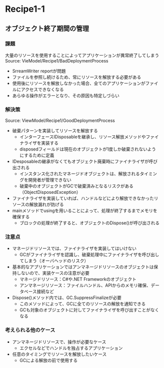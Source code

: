 # Recipe1-1

## オブジェクト終了期間の管理
### 課題
大量のリソースを使用することによってアプリケーションが異常終了してしまう
Source: VieModel/Recipe1/BadDeploymentProcess

- SrreamWriter reportが問題
- ファイルを参照し続けるため、常にリソースを解放する必要がある
- 使用後にリソースを解放しなかった場合、全てのアプリケーションがファイルにアクセスできなくなる
- あらゆる操作がエラーとなり、その原因も特定しづらい

### 解決策
Source: ViewModel/Recipe1/GoodDeploymentProcess

- 破棄パターンを実装してリソースを解放する
  - インターフェースIDisposableを継承し、リソース解放メソッドやファイナライザを実装する
  - disposedフィールドは現在のオブジェクトが1度しか破棄されないようにするために定義
- IDesposableの継承がなくてもオブジェクト廃棄時にファイナライザが呼び出される
  - インスタンス化されたマネージドオブジェクトは、解放されるタイミングを開発者が管理できない
  - 破棄中のオブジェクトがGCで破棄済みとなるリスクがある（ObjectDisposedException）
- ファイナライザを実装していれば、ハンドルなどにより解放できなかったリソースの解放漏れが防げる
- mainメソッドでusingを用いることによって、処理が終了するまでメモリを確保する
  - ブロックの処理が終了すると、オブジェクトのDispose()が呼び出される

### 注意点
- マネージドリソースでは、ファイナライザを実装してはいけない
  - GCがファイナライザを認識し、破棄処理中にファイナライザを呼び出してしまう（オーバヘッドのリスク）
- 基本的なアプリケーションではアンマネージドリソースのオブジェクトは保持しないので、実装ケースの注意が必要
  - マネージドリソース：C#や.NET Frameworkのオブジェクト
  - アンマネージリソース：ファイルハンドル、APIからのメモリ確保、データベース接続など
- Dispose()メソッド内では、GC.SuppressFinalizeが必要
  - このメソッドによって、GCに全てのリソースの解放を通知できる
  - GCも対象のオブジェクトに対してファイナライザを呼び出すことがなくなる

### 考えられる他のケース
- アンマネージドリソースで、操作が必要なケース
  - エクセルなどでハンドルを独占するアプリケーション
- 任意のタイミングでリソースを解放したいケース
  - GCによる解放の前で使用する

